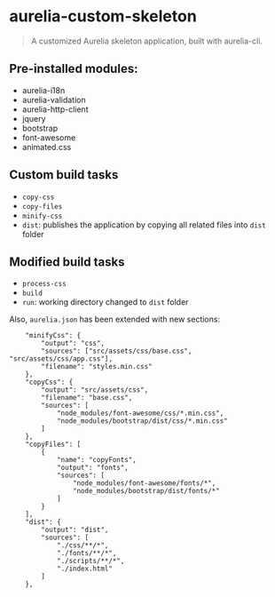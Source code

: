 # aurelia-custom-skeleton

> A customized Aurelia skeleton application, built with aurelia-cli.

## Pre-installed modules:

* aurelia-i18n
* aurelia-validation
* aurelia-http-client
* jquery
* bootstrap
* font-awesome
* animated.css

## Custom build tasks

* `copy-css`
* `copy-files`
* `minify-css`
* `dist`: publishes the application by copying all related files into `dist` folder

## Modified build tasks

* `process-css`
* `build`
* `run`: working directory changed to `dist` folder 

Also, `aurelia.json` has been extended with new sections:

```
    "minifyCss": {
        "output": "css",
        "sources": ["src/assets/css/base.css", "src/assets/css/app.css"],
        "filename": "styles.min.css"
    },
    "copyCss": {
        "output": "src/assets/css",
        "filename": "base.css",
        "sources": [
            "node_modules/font-awesome/css/*.min.css",
            "node_modules/bootstrap/dist/css/*.min.css"
        ]
    },
    "copyFiles": [
        {
            "name": "copyFonts",
            "output": "fonts",
            "sources": [
                "node_modules/font-awesome/fonts/*",
                "node_modules/bootstrap/dist/fonts/*"
            ]
        }
    ],
    "dist": {
        "output": "dist",
        "sources": [
            "./css/**/*",
            "./fonts/**/*",
            "./scripts/**/*",
            "./index.html"
        ]
    },
```
